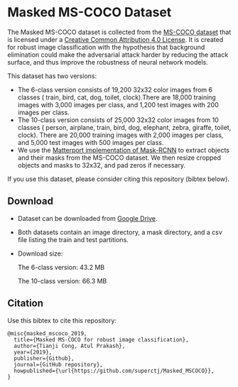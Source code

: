 # Masked MS-COCO Dataset
The Masked MS-COCO dataset is collected from the
[MS-COCO dataset](http://cocodataset.org/#termsofuse) that is licensed under a 
[Creative Common Attribution 4.0 License](https://creativecommons.org/licenses/by/4.0/legalcode).
It is created for robust image classification with the hypothesis that 
background elimination could make the adversarial attack harder by reducing the 
attack surface, and thus improve the robustness of neural network models.

This dataset has two versions:
* The 6-class version consists of 19,200 32x32 color images from 6 classes (
  train, bird, cat, dog, toilet, clock).There are 18,000 training images with 
  3,000 images per class, and 1,200 test images with 200 images per class.
* The 10-class version consists of 25,000 32x32 color images from 10 classes (
  person, airplane, train, bird, dog, elephant, zebra, giraffe, toilet, clock).
  There are 20,000 training images with 2,000 images per class, and 5,000 test 
  images with 500 images per class.
* We use the [Matterport implementation of Mask-RCNN](https://github.com/matterport/Mask_RCNN) 
  to extract objects and their masks from the MS-COCO dataset. We then resize 
  cropped objects and masks to 32x32, and pad zeros if necessary.

If you use this dataset, please consider citing this repository (bibtex below).

## Download

* Dataset can be downloaded from [Google Drive](https://drive.google.com/drive/folders/17Xf8kFTADl7nH_d6a9NGQz0DJ-F9G5vy).
* Both datasets contain an image directory, a mask directory, and a csv file
  listing the train and test partitions.
* Download size:

  The 6-class version: 43.2 MB

  The 10-class version: 66.3 MB

## Citation
Use this bibtex to cite this repository:
```
@misc{masked_mscoco_2019,
  title={Masked MS-COCO for robust image classification},
  author={Tianji Cong, Atul Prakash},
  year={2019},
  publisher={Github},
  journal={GitHub repository},
  howpublished={\url{https://github.com/superctj/Masked_MSCOCO}},
}
```
